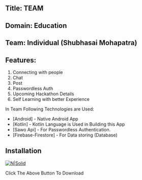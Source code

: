 
## Title: TEAM
## Domain: Education
## Team: Individual (Shubhasai Mohapatra)

## Features:
1. Connecting with people
2. Chat
3. Post
4. Passwordless Auth
5. Upcoming Hackathon Details
6. Self Learning with better Experience


In Team Following Technologies are Used:

- [Android] - Native Android App
- [Kotlin] - Kotlin Language is Used in Building this App
- [Sawo Api] - For Passwordless Authentication.
- [Firebase-Firestore] - For Data storing (Database)


## Installation

[![N|Solid](https://storage.googleapis.com/gweb-uniblog-publish-prod/images/HeroHomepage_2880x1200.max-100x100.jpg)](https://github.com/shubhasai/Team/raw/master/app-debug.apk)

Click The Above Button To Download

